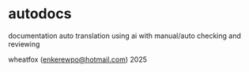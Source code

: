 # autodocs

documentation auto translation using ai with manual/auto checking and reviewing

wheatfox (enkerewpo@hotmail.com) 2025